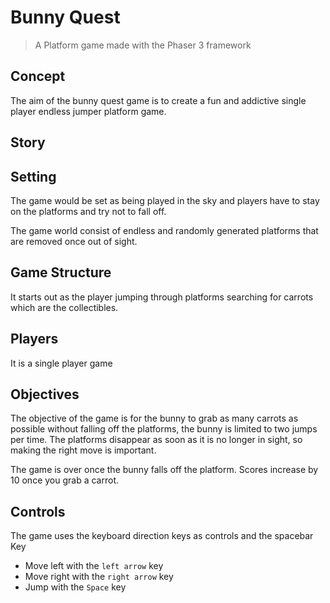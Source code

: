 # Bunny Quest
> A Platform game made with the Phaser 3 framework


## Concept
 The aim of the bunny quest game is to create a fun and addictive single player endless jumper platform game.


## Story

 ## Setting
 The game would be set as being played in the sky and players have to stay on the platforms and try not to fall off.
 
 The game world consist of endless and randomly generated platforms that are removed once out of sight.

## Game Structure

It starts out as the player jumping through platforms searching for carrots which are the collectibles.


## Players
It is a single player game

   
## Objectives
The objective of the game is for the bunny to grab as many carrots as possible without falling off the platforms, the bunny is limited to two jumps per time.
The platforms disappear as soon as it is no longer in sight, so making the right move is important.

The game is over once the bunny falls off the platform.
Scores increase by 10 once you grab a carrot.


## Controls
The game uses the keyboard direction keys as controls and the spacebar Key

- Move left with the  `left arrow`  key
- Move right with the  `right arrow`  key
- Jump with the  `Space`  key




